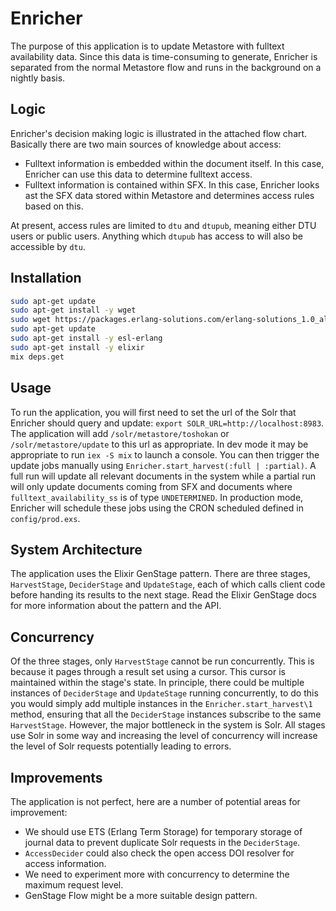 # Enricher

The purpose of this application is to update Metastore with fulltext availability data. Since this data is time-consuming to generate, Enricher is separated from the normal Metastore flow and runs in the background on a nightly basis.

## Logic

Enricher's decision making logic is illustrated in the attached flow chart. Basically there are two main sources of knowledge about access: 

  - Fulltext information is embedded within the document itself. In this case, Enricher can use this data to determine fulltext access.
  - Fulltext information is contained within SFX. In this case, Enricher looks ast the SFX data stored within Metastore and determines access rules based on this.

At present, access rules are limited to `dtu` and `dtupub`, meaning either DTU users or public users. Anything which `dtupub` has access to will also be accessible by `dtu`. 

## Installation

```bash
sudo apt-get update
sudo apt-get install -y wget
sudo wget https://packages.erlang-solutions.com/erlang-solutions_1.0_all.deb && dpkg -i erlang-solutions_1.0_all.deb
sudo apt-get update
sudo apt-get install -y esl-erlang
sudo apt-get install -y elixir
mix deps.get
```

## Usage

To run the application, you will first need to set the url of the Solr that Enricher should query and update: `export SOLR_URL=http://localhost:8983`. The application will add `/solr/metastore/toshokan` or `/solr/metastore/update` to this url as appropriate. In dev mode it may be appropriate to run `iex -S mix` to launch a console. You can then trigger the update jobs manually using `Enricher.start_harvest(:full | :partial)`. A full run will update all relevant documents in the system while a partial run will only update documents coming from SFX and documents where `fulltext_availability_ss` is of type `UNDETERMINED`. In production mode, Enricher will schedule these jobs using the CRON scheduled defined in `config/prod.exs`. 

## System Architecture

The application uses the Elixir GenStage pattern. There are three stages, `HarvestStage`, `DeciderStage` and `UpdateStage`, each of which calls client code before handing its results to the next stage. Read the Elixir GenStage docs for more information about the pattern and the API.

## Concurrency

Of the three stages, only `HarvestStage` cannot be run concurrently. This is because it pages through a result set using a cursor. This cursor is maintained within the stage's state. In principle, there could be multiple instances of `DeciderStage` and `UpdateStage` running concurrently, to do this you would simply add multiple instances in the `Enricher.start_harvest\1` method, ensuring that all the `DeciderStage` instances subscribe to the same `HarvestStage`. However, the major bottleneck in the system is Solr. All stages use Solr in some way and increasing the level of concurrency will increase the level of Solr requests potentially leading to errors.

## Improvements

The application is not perfect, here are a number of potential areas for improvement:

  -  We should use ETS (Erlang Term Storage) for temporary storage of journal data to prevent duplicate Solr requests in the `DeciderStage`.
  -  `AccessDecider` could also check the open access DOI resolver for access information.
  -  We need to experiment more with concurrency to determine the maximum request level.
  -  GenStage Flow might be a more suitable design pattern.
